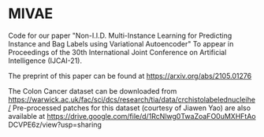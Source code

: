# MIVAE

Code for our paper "Non-I.I.D. Multi-Instance Learning for Predicting Instance and Bag Labels using Variational Autoencoder" 
To appear in Proceedings of the 30th International Joint Conference on Artificial Intelligence (IJCAI-21).

The preprint of this paper can be found at https://arxiv.org/abs/2105.01276

The Colon Cancer dataset can be downloaded from https://warwick.ac.uk/fac/sci/dcs/research/tia/data/crchistolabelednucleihe/
Pre-processed patches for this dataset (courtesy of Jiawen Yao) are also available at https://drive.google.com/file/d/1RcNlwg0TwaZoaFO0uMXHFtAo DCVPE6z/view?usp=sharing
